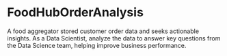 # FoodHubOrderAnalysis
A food aggregator stored customer order data and seeks actionable insights. As a Data Scientist, analyze the data to answer key questions from the Data Science team, helping improve business performance.
